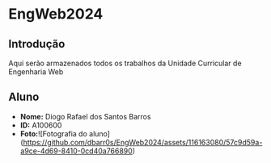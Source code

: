 # EngWeb2024

## Introdução
Aqui serão armazenados todos os trabalhos da Unidade Curricular de Engenharia Web

## Aluno 

- **Nome:** Diogo Rafael dos Santos Barros
- **ID:** A100600
- **Foto:**![Fotografia do aluno] (https://github.com/dbarr0s/EngWeb2024/assets/116163080/57c9d59a-a9ce-4d69-8410-0cd40a766890)
